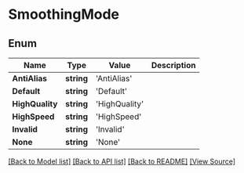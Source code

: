 ﻿# SmoothingMode


## Enum
Name | Type | Value | Description
------------ | ------------- | ------------- | -------------
**AntiAlias** | **string** | 'AntiAlias' | 
**Default** | **string** | 'Default' | 
**HighQuality** | **string** | 'HighQuality' | 
**HighSpeed** | **string** | 'HighSpeed' | 
**Invalid** | **string** | 'Invalid' | 
**None** | **string** | 'None' | 

[[Back to Model list]](../README.md#documentation-for-models) [[Back to API list]](../README.md#documentation-for-api-endpoints) [[Back to README]](../README.md) [[View Source]](../src/models/smoothingMode.ts)

